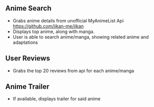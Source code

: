 ## Anime Search
- Grabs anime details from unofficial MyAnimeList Api https://github.com/jikan-me/jikan
- Displays top anime, along with manga.
- User is able to search anime/manga, showing related anime and adaptations

## User Reviews 
- Grabs the top 20 reviews from api for each anime/manga

## Anime Trailer 
- If available, displays trailer for said anime
